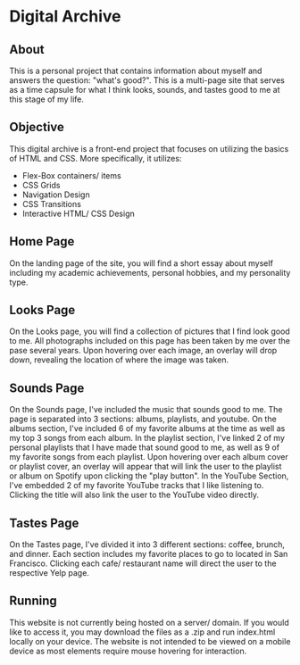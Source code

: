 # Digital Archive 

## About 
This is a personal project that contains information about myself and answers the question: "what's good?". This is a multi-page site that serves as a time capsule for what I think looks, sounds, and tastes good to me at this stage of my life. 

## Objective 
This digital archive is a front-end project that focuses on utilizing the basics of HTML and CSS. More specifically, it utilizes:
* Flex-Box containers/ items
* CSS Grids
* Navigation Design
* CSS Transitions 
* Interactive HTML/ CSS Design 

## Home Page 
On the landing page of the site, you will find a short essay about myself including my academic achievements, personal hobbies, and my personality type. 

## Looks Page 
On the Looks page, you will find a collection of pictures that I find look good to me. All photographs included on this page has been taken by me over the pase several years. Upon hovering over each image, an overlay will drop down, revealing the location of where the image was taken. 

## Sounds Page 
On the Sounds page, I've included the music that sounds good to me. The page is separated into 3 sections: albums, playlists, and youtube. On the albums section, I've included 6 of my favorite albums at the time as well as my top 3 songs from each album. In the playlist section, I've linked 2 of my personal playlists that I have made that sound good to me, as well as 9 of my favorite songs from each playlist. Upon hovering over each album cover or playlist cover, an overlay will appear that will link the user to the playlist or album on Spotify upon clicking the "play button". In the YouTube Section, I've embedded 2 of my favorite YouTube tracks that I like listening to. Clicking the title will also link the user to the YouTube video directly. 

## Tastes Page 
On the Tastes page, I've divided it into 3 different sections: coffee, brunch, and dinner. Each section includes my favorite places to go to located in San Francisco. Clicking each cafe/ restaurant name will direct the user to the respective Yelp page. 

## Running 
This website is not currently being hosted on a server/ domain. If you would like to access it, you may download the files as a .zip and run index.html locally on your device. The website is not intended to be viewed on a mobile device as most elements require mouse hovering for interaction.